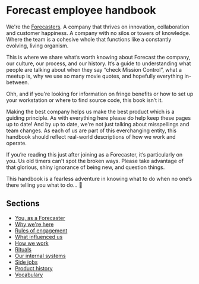 # Forecast employee handbook

We're the [Forecasters](https://www.forecast.it/).
A company that thrives on innovation, collaboration and customer happiness. A company with no silos or towers of knowledge. Where the team is a cohesive whole that functions like a constantly evolving, living organism.

This is where we share what’s worth knowing about Forecast the company, our culture, our process, and our history. It’s a guide to understanding what people are talking about when they say “check Mission Control”, what a meetup is, why we use so many movie quotes, and hopefully everything in-between.

Ohh, and if you're looking for information on fringe benefits or how to set up your workstation or where to find source code, this book isn’t it.

Making the best company helps us make the best product which is a guiding principle. As with everything here please do help keep these pages up to date! And by up to date, we're not just talking about misspellings and team changes. As each of us are part of this everchanging entity, this handbook should reflect real-world descriptions of how we work and operate.

If you’re reading this just after joining as a Forecaster, it’s particularly on you. Us old timers can't spot the broken ways. Please take advantage of that glorious, shiny ignorance of being new, and question things.

This handbook is a fearless adventure in knowing what to do when no one’s there telling you what to do... :princess:

## Sections
* [You, as a Forecaster](https://github.com/Forecast-it/handbook/blob/master/you-as-a-forecaster.md)
* [Why we're here](https://github.com/Forecast-it/handbook/blob/master/why-we-are-here.md)
* [Rules of engagement](https://github.com/Forecast-it/handbook/blob/master/rules-of-engagement.md)
* [What influenced us](https://github.com/Forecast-it/handbook/blob/master/what-influenced-us.md)
* [How we work](https://github.com/Forecast-it/handbook/blob/master/how-we-work.md)
* [Rituals](https://github.com/Forecast-it/handbook/blob/master/rituals.md)
* [Our internal systems](https://github.com/Forecast-it/handbook/blob/master/our-internal-systems.md)
* [Side jobs](https://github.com/Forecast-it/handbook/blob/master/side-jobs.md)
* [Product history](https://github.com/Forecast-it/handbook/blob/master/product-history.md)
* [Vocabulary](https://github.com/Forecast-it/handbook/blob/master/vocabulary.md)
